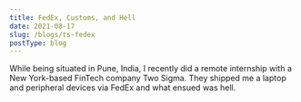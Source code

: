 ```yaml
---
title: FedEx, Customs, and Hell
date: 2021-08-17
slug: /blogs/ts-fedex
postType: blog
---
```


While being situated in Pune, India, I recently did a remote internship with
a New York-based FinTech company Two Sigma. They shipped me a laptop and
peripheral devices via FedEx and what ensued was hell.

<!-- excerpt -->


